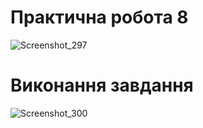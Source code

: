 # Практична робота 8
  
![Screenshot_297](https://github.com/user-attachments/assets/4f9c6969-4c8c-4d5a-a9b0-de0e268cb36c)

# Виконання завдання
  
![Screenshot_300](https://github.com/user-attachments/assets/cbcb0e6a-9f8d-4298-a046-f6ccb90c6a24)
